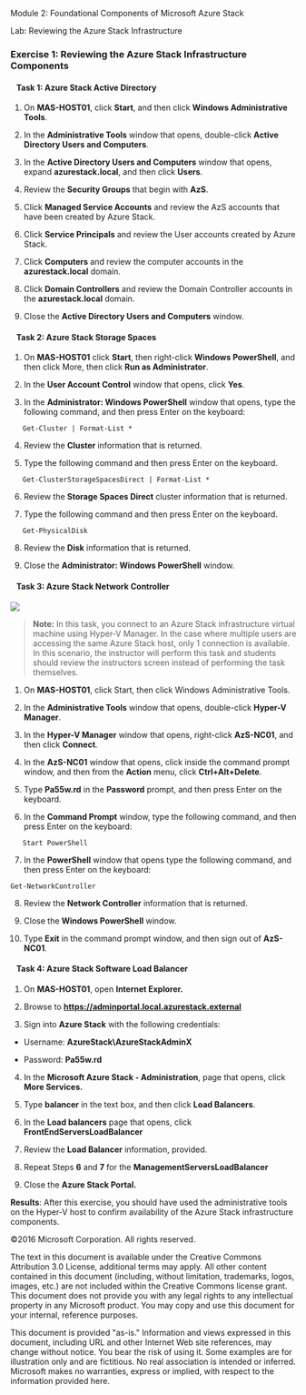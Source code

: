 Module 2: Foundational Components of Microsoft Azure Stack

Lab: Reviewing the Azure Stack Infrastructure

### Exercise 1: Reviewing the Azure Stack Infrastructure Components

####   Task 1: Azure Stack Active Directory

1.  On **MAS-HOST01**, click **Start**, and then click **Windows Administrative
    Tools**.

2.  In the **Administrative Tools** window that opens, double-click **Active
    Directory Users and Computers**.

3.  In the **Active Directory Users and Computers** window that opens, expand
    **azurestack.local**, and then click **Users**.

4.  Review the **Security Groups** that begin with **AzS**.

5.  Click **Managed Service Accounts** and review the AzS accounts that have
    been created by Azure Stack.

6.  Click **Service Principals** and review the User accounts created by Azure
    Stack.

7.  Click **Computers** and review the computer accounts in the
    **azurestack.local** domain.

8.  Click **Domain Controllers** and review the Domain Controller accounts in
    the **azurestack.local** domain.

9.  Close the **Active Directory Users and Computers** window.

####   Task 2: Azure Stack Storage Spaces

1.  On **MAS-HOST01** click **Start**, then right-click **Windows PowerShell**,
    and then click More, then click **Run as Administrator**.

2.  In the **User Account Control** window that opens, click **Yes**.

3.  In the **Administrator: Windows PowerShell** window that opens, type the
    following command, and then press Enter on the keyboard:

```
   Get-Cluster | Format-List *
```

4.  Review the **Cluster** information that is returned.

5.  Type the following command and then press Enter on the keyboard.

```
   Get-ClusterStorageSpacesDirect | Format-List *
```
6.  Review the **Storage Spaces Direct** cluster information that is returned.

7.  Type the following command and then press Enter on the keyboard.

```
   Get-PhysicalDisk
```

8.  Review the **Disk** information that is returned.

9.  Close the **Administrator: Windows PowerShell** window.

####   Task 3: Azure Stack Network Controller

![](media/6d654d37fc3b91e5a5db729bec505e80.png)

>   **Note:** In this task, you connect to an Azure Stack infrastructure virtual
>   machine using Hyper-V Manager. In the case where multiple users are
>   accessing the same Azure Stack host, only 1 connection is available. In this
>   scenario, the instructor will perform this task and students should review
>   the instructors screen instead of performing the task themselves.

1.  On **MAS-HOST01**, click Start, then click Windows Administrative Tools.

2.  In the **Administrative Tools** window that opens, double-click **Hyper-V
    Manager**.

3.  In the **Hyper-V Manager** window that opens, right-click **AzS-NC01**, and
    then click **Connect**.

4.  In the **AzS-NC01** window that opens, click inside the command prompt
    window, and then from the **Action** menu, click **Ctrl+Alt+Delete**.

5.  Type **Pa55w.rd** in the **Password** prompt, and then press Enter on the
    keyboard.

6.  In the **Command Prompt** window, type the following command, and then press
    Enter on the keyboard:

```
   Start PowerShell
```

7.  In the **PowerShell** window that opens type the following command, and then
    press Enter on the keyboard:

```
Get-NetworkController
```
8.  Review the **Network Controller** information that is returned.

9.  Close the **Windows PowerShell** window.

10.  Type **Exit** in the command prompt window, and then sign out of
    **AzS-NC01**.

####   Task 4: Azure Stack Software Load Balancer

1.  On **MAS-HOST01**, open **Internet Explorer.**

2.  Browse to **https://adminportal.local.azurestack.external**

3.  Sign into **Azure Stack** with the following credentials:

-   Username: **AzureStack\\AzureStackAdminX**

-   Password: **Pa55w.rd**

4.  In the **Microsoft Azure Stack - Administration**, page that opens, click
    **More Services.**

5.  Type **balancer** in the text box, and then click **Load Balancers**.

6.  In the **Load balancers** page that opens, click
    **FrontEndServersLoadBalancer**

7.  Review the **Load Balancer** information, provided.

8.  Repeat Steps **6** and **7** for the **ManagementServersLoadBalancer**

9.  Close the **Azure Stack Portal.**

**Results**: After this exercise, you should have used the administrative tools
on the Hyper-V host to confirm availability of the Azure Stack infrastructure
components.

©2016 Microsoft Corporation. All rights reserved.

The text in this document is available under the Creative Commons Attribution
3.0 License, additional terms may apply. All other content contained in this
document (including, without limitation, trademarks, logos, images, etc.) are
not included within the Creative Commons license grant. This document does not
provide you with any legal rights to any intellectual property in any Microsoft
product. You may copy and use this document for your internal, reference
purposes.

This document is provided "as-is." Information and views expressed in this
document, including URL and other Internet Web site references, may change
without notice. You bear the risk of using it. Some examples are for
illustration only and are fictitious. No real association is intended or
inferred. Microsoft makes no warranties, express or implied, with respect to the
information provided here.
